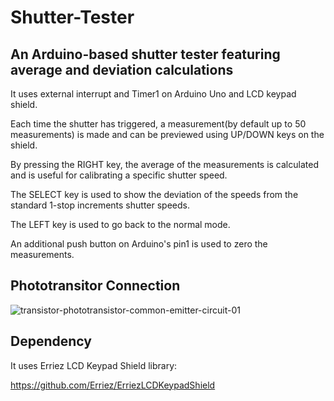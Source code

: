 # Shutter-Tester
## An Arduino-based shutter tester featuring average and deviation calculations

It uses external interrupt and Timer1 on Arduino Uno and LCD keypad shield.

Each time the shutter has triggered, a measurement(by default up to 50 measurements) is made and can be previewed using UP/DOWN keys on the shield.

By pressing the RIGHT key, the average of the measurements is calculated and is useful for calibrating a specific shutter speed.

The SELECT key is used to show the deviation of the speeds from the standard 1-stop increments shutter speeds.

The LEFT key is used to go back to the normal mode.

An additional push button on Arduino's pin1 is used to zero the measurements.

## Phototransitor Connection

![transistor-phototransistor-common-emitter-circuit-01](https://github.com/sohrab1992/Shutter-Tester/assets/16500641/4a0ea7c0-15e6-4bca-9936-2889c6921faf)


## Dependency

It uses Erriez LCD Keypad Shield library:

https://github.com/Erriez/ErriezLCDKeypadShield







